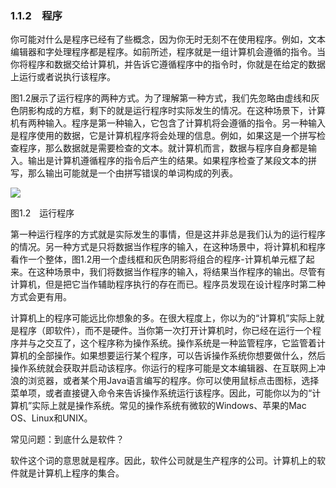    

### 1.1.2　程序

你可能对什么是程序已经有了些概念，因为你无时无刻不在使用程序。例如，文本编辑器和字处理程序都是程序。如前所述，程序就是一组计算机会遵循的指令。当你将程序和数据交给计算机，并告诉它遵循程序中的指令时，你就是在给定的数据上运行或者说执行该程序。

图1.2展示了运行程序的两种方式。为了理解第一种方式，我们先忽略由虚线和灰色阴影构成的方框，剩下的就是运行程序时实际发生的情况。在这种场景下，计算机有两种输入。程序是第一种输入，它包含了计算机将会遵循的指令。另一种输入是程序使用的数据，它是计算机程序将会处理的信息。例如，如果这是一个拼写检查程序，那么数据就是需要检查的文本。就计算机而言，数据与程序自身都是输入。输出是计算机遵循程序的指令后产生的结果。如果程序检查了某段文本的拼写，那么输出可能就是一个由拼写错误的单词构成的列表。

![](0-Assets/Epubook/程序员编程语言经典合集（计算机科学丛书5册套装），javapython编程语言含经典教材龙书《编译原理》%20(Bruce%20Eckel%20%20Alfred%20V.%20Aho%20%20Monica%20S.%20Lam%20etc.)%20(Z-Library)/images/image09438.jpeg)

图1.2　运行程序

第一种运行程序的方式就是实际发生的事情，但是这并非总是我们认为的运行程序的情况。另一种方式是只将数据当作程序的输入，在这种场景中，将计算机和程序看作一个整体，图1.2用一个虚线框和灰色阴影将组合的程序-计算机单元框了起来。在这种场景中，我们将数据当作程序的输入，将结果当作程序的输出。尽管有计算机，但是把它当作辅助程序执行的存在而已。程序员发现在设计程序时第二种方式会更有用。

计算机上的程序可能远比你想象的多。在很大程度上，你以为的“计算机”实际上就是程序（即软件），而不是硬件。当你第一次打开计算机时，你已经在运行一个程序并与之交互了，这个程序称为操作系统。操作系统是一种监管程序，它监管着计算机的全部操作。如果想要运行某个程序，可以告诉操作系统你想要做什么，然后操作系统就会获取并启动该程序。你运行的程序可能是文本编辑器、在互联网上冲浪的浏览器，或者某个用Java语言编写的程序。你可以使用鼠标点击图标，选择菜单项，或者直接键入命令来告诉操作系统运行该程序。因此，可能你以为的“计算机”实际上就是操作系统。常见的操作系统有微软的Windows、苹果的Mac OS、Linux和UNIX。

常见问题：到底什么是软件？

软件这个词的意思就是程序。因此，软件公司就是生产程序的公司。计算机上的软件就是计算机上程序的集合。